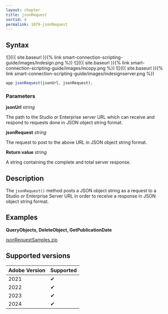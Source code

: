 ```yaml
---
layout: chapter
title: jsonRequest
sortid: 4
permalink: 1079-jsonRequest
---
```


## Syntax

![]({{ site.baseurl }}{% link smart-connection-scripting-guide/images/indesign.png %}) ![]({{ site.baseurl }}{% link smart-connection-scripting-guide/images/incopy.png %}) ![]({{ site.baseurl }}{% link smart-connection-scripting-guide/images/indesignserver.png %})

```javascript
app.jsonRequest(jsonUrl, jsonRequest);
```

### Parameters

**jsonUrl** _string_

The path to the Studio or Enterprise server URL which can receive and respond to requests done in JSON object string format.

**jsonRequest** _string_

The request to post to the above URL in JSON object string format.

**Return value** _string_

A string containing the complete and total server response.

## Description

The `jsonRequest()` method posts a JSON object string as a request to a Studio or Enterprise Server URL in order to receive a response in JSON object string format.

## Examples

**QueryObjects, DeleteObject, GetPublicationDate**

[jsonRequestSamples.zip](https://github.com/WoodWing/enterprise-integration-guide/raw/master/assets/download/jsonRequest-samples.zip)

## Supported versions

| Adobe Version | Supported |
| ------------- | --------- |
| 2021          | ✔         |
| 2022          | ✔         |
| 2023          | ✔         |
| 2024          | ✔         |
